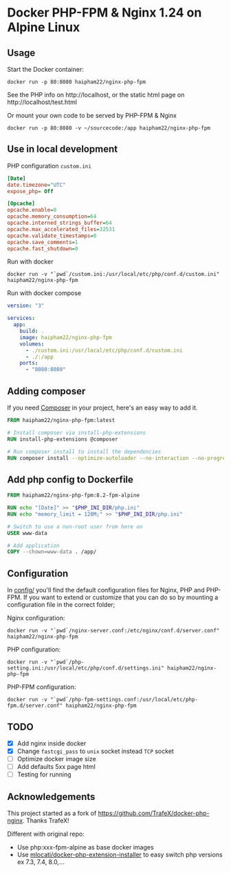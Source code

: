 # Docker PHP-FPM & Nginx 1.24 on Alpine Linux

## Usage

Start the Docker container:

```shell
docker run -p 80:8080 haipham22/nginx-php-fpm
```

See the PHP info on http://localhost, or the static html page on http://localhost/test.html

Or mount your own code to be served by PHP-FPM & Nginx

```shell
docker run -p 80:8080 -v ~/sourcecode:/app haipham22/nginx-php-fpm
```

## Use in local development

PHP configuration `custom.ini`

```ini
[Date]
date.timezone="UTC"
expose_php= Off

[Opcache]
opcache.enable=0
opcache.memory_consumption=64
opcache.interned_strings_buffer=64
opcache.max_accelerated_files=32531
opcache.validate_timestamps=0
opcache.save_comments=1
opcache.fast_shutdown=0
```

Run with docker

```shell
docker run -v "`pwd`/custom.ini:/usr/local/etc/php/conf.d/custom.ini" haipham22/nginx-php-fpm
```

Run with docker compose

```yaml
version: "3"

services:
  app:
    build: .
    image: haipham22/nginx-php-fpm
    volumes:
      - ./custom.ini:/usr/local/etc/php/conf.d/custom.ini
      - ./:/app
    ports:
      - "8080:8080"
```

## Adding composer

If you need [Composer](https://getcomposer.org/) in your project, here's an easy way to add it.

```Dockerfile
FROM haipham22/nginx-php-fpm:latest

# Install composer via install-php-extensions
RUN install-php-extensions @composer

# Run composer install to install the dependencies
RUN composer install --optimize-autoloader --no-interaction --no-progress
```

## Add php config to Dockerfile

```Dockerfile
FROM haipham22/nginx-php-fpm:8.2-fpm-alpine

RUN echo "[Date]" >> "$PHP_INI_DIR/php.ini"
RUN echo "memory_limit = 128M;" >> "$PHP_INI_DIR/php.ini"

# Switch to use a non-root user from here on
USER www-data

# Add application
COPY --chown=www-data . /app/
```

## Configuration

In [config/](config/) you'll find the default configuration files for Nginx, PHP and PHP-FPM.
If you want to extend or customize that you can do so by mounting a configuration file in the correct folder;

Nginx configuration:

```shell
docker run -v "`pwd`/nginx-server.conf:/etc/nginx/conf.d/server.conf" haipham22/nginx-php-fpm
```

PHP configuration:

```shell
docker run -v "`pwd`/php-setting.ini:/usr/local/etc/php/conf.d/settings.ini" haipham22/nginx-php-fpm
```

PHP-FPM configuration:

```shell
docker run -v "`pwd`/php-fpm-settings.conf:/usr/local/etc/php-fpm.d/server.conf" haipham22/nginx-php-fpm
```

## TODO

- [x] Add nginx inside docker
- [x] Change `fastcgi_pass` to `unix` socket instead `TCP` socket
- [ ] Optimize docker image size
- [ ] Add defaults 5xx page html
- [ ] Testing for running

## Acknowledgements

This project started as a fork of https://github.com/TrafeX/docker-php-nginx. Thanks TrafeX!

Different with original repo:

- Use php:xxx-fpm-alpine as base docker images
- Use [mlocati/docker-php-extension-installer](https://github.com/mlocati/docker-php-extension-installer) to easy switch php versions ex 7.3, 7.4, 8.0,...
